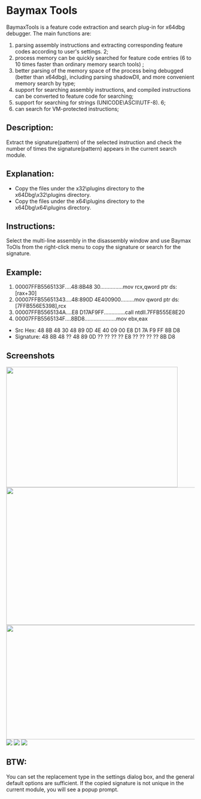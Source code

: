 
# Baymax Tools
BaymaxTools is a feature code extraction and search plug-in for x64dbg debugger. The main functions are:
1. parsing assembly instructions and extracting corresponding feature codes according to user's settings. 2;
2. process memory can be quickly searched for feature code entries (6 to 10 times faster than ordinary memory search tools) ;
3. better parsing of the memory space of the process being debugged (better than x64dbg), including parsing shadowDll, and more convenient memory search by type;
4. support for searching assembly instructions, and compiled instructions can be converted to feature code for searching;
5. support for searching for strings (UNICODE\ASCII\UTF-8). 6;
6. can search for VM-protected instructions;


## Description:

Extract the signature(pattern) of the selected instruction and check the number of times the signature(pattern) appears in the current search module.

## Explanation:

+ Copy the files under the x32\plugins directory to the x64Dbg\x32\plugins directory.
+ Copy the files under the x64\plugins directory to the x64Dbg\x64\plugins directory.

## Instructions:

Select the multi-line assembly in the disassembly window and use Baymax ToOls from the right-click menu to copy the signature or search for the signature.

## Example:

1. 00007FFB5565133F....48:8B48 30...............mov rcx,qword ptr ds:[rax+30]
2. 00007FFB55651343....48:890D 4E400900.........mov qword ptr ds:[7FFB556E5398],rcx
3. 00007FFB5565134A....E8 D17AF9FF..............call ntdll.7FFB555E8E20
4. 00007FFB5565134F....8BD8.....................mov ebx,eax

+ Src Hex: 48 8B 48 30 48 89 0D 4E 40 09 00 E8 D1 7A F9 FF 8B D8
+ Signature: 48 8B 48 ?? 48 89 0D ?? ?? ?? ?? E8 ?? ?? ?? ?? 8B D8 

## Screenshots

<img width="458" height="321" src="https://github.com/sicaril/BaymaxTools/blob/master/pic/about.png"/>
<img width="539" height="367" src="https://github.com/sicaril/BaymaxTools/blob/master/pic/search.png"/>
<img width="530" height="305" src="https://github.com/sicaril/BaymaxTools/blob/master/pic/mem_private.png"/>
<img src="https://github.com/sicaril/BaymaxTools/blob/master/pic/assembly.png"/>
<img src="https://github.com/sicaril/BaymaxTools/blob/master/pic/string.png"/>
<img src="https://github.com/sicaril/BaymaxTools/blob/master/pic/vmcode.png"/>

## BTW:

You can set the replacement type in the settings dialog box, and the general default options are sufficient.
If the copied signature is not unique in the current module, you will see a popup prompt.




